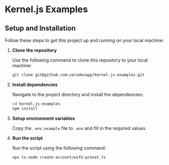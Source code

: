 # Kernel.js Examples

## Setup and Installation

Follow these steps to get this project up and running on your local machine:

1. **Clone the repository**

   Use the following command to clone this repository to your local machine:

   ```bash
   git clone git@github.com:zerodevapp/kernel.js-examples.git
   ```

2. **Install dependencies**

   Navigate to the project directory and install the dependencies:

   ```bash
   cd kernel.js-examples
   npm install
   ```

3. **Setup environment variables**

   Copy the `.env.example` file to `.env` and fill in the required values.

4. **Run the script**

   Run the script using the following command:

   ```bash
   npx ts-node create-account/with-preset.ts
   ```
